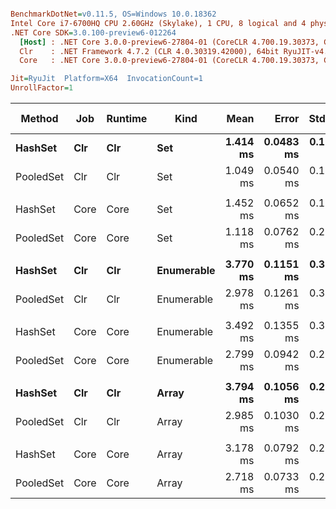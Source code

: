 ``` ini

BenchmarkDotNet=v0.11.5, OS=Windows 10.0.18362
Intel Core i7-6700HQ CPU 2.60GHz (Skylake), 1 CPU, 8 logical and 4 physical cores
.NET Core SDK=3.0.100-preview6-012264
  [Host] : .NET Core 3.0.0-preview6-27804-01 (CoreCLR 4.700.19.30373, CoreFX 4.700.19.30308), 64bit RyuJIT
  Clr    : .NET Framework 4.7.2 (CLR 4.0.30319.42000), 64bit RyuJIT-v4.8.3801.0
  Core   : .NET Core 3.0.0-preview6-27804-01 (CoreCLR 4.700.19.30373, CoreFX 4.700.19.30308), 64bit RyuJIT

Jit=RyuJit  Platform=X64  InvocationCount=1  
UnrollFactor=1  

```
|    Method |  Job | Runtime |       Kind |     Mean |     Error |    StdDev |    Median | Ratio | RatioSD | Gen 0 | Gen 1 | Gen 2 | Allocated |
|---------- |----- |-------- |----------- |---------:|----------:|----------:|----------:|------:|--------:|------:|------:|------:|----------:|
|   **HashSet** |  **Clr** |     **Clr** |        **Set** | **1.414 ms** | **0.0483 ms** | **0.1353 ms** | **1.3844 ms** |  **1.00** |    **0.00** |     **-** |     **-** |     **-** |         **-** |
| PooledSet |  Clr |     Clr |        Set | 1.049 ms | 0.0540 ms | 0.1513 ms | 0.9958 ms |  0.75 |    0.12 |     - |     - |     - |         - |
|           |      |         |            |          |           |           |           |       |         |       |       |       |           |
|   HashSet | Core |    Core |        Set | 1.452 ms | 0.0652 ms | 0.1839 ms | 1.4095 ms |  1.00 |    0.00 |     - |     - |     - |         - |
| PooledSet | Core |    Core |        Set | 1.118 ms | 0.0762 ms | 0.2174 ms | 1.0284 ms |  0.78 |    0.17 |     - |     - |     - |         - |
|           |      |         |            |          |           |           |           |       |         |       |       |       |           |
|   **HashSet** |  **Clr** |     **Clr** | **Enumerable** | **3.770 ms** | **0.1151 ms** | **0.3320 ms** | **3.6440 ms** |  **1.00** |    **0.00** |     **-** |     **-** |     **-** |   **33296 B** |
| PooledSet |  Clr |     Clr | Enumerable | 2.978 ms | 0.1261 ms | 0.3597 ms | 2.8102 ms |  0.80 |    0.13 |     - |     - |     - |   33296 B |
|           |      |         |            |          |           |           |           |       |         |       |       |       |           |
|   HashSet | Core |    Core | Enumerable | 3.492 ms | 0.1355 ms | 0.3932 ms | 3.3649 ms |  1.00 |    0.00 |     - |     - |     - |   25096 B |
| PooledSet | Core |    Core | Enumerable | 2.799 ms | 0.0942 ms | 0.2641 ms | 2.7264 ms |  0.81 |    0.11 |     - |     - |     - |   25096 B |
|           |      |         |            |          |           |           |           |       |         |       |       |       |           |
|   **HashSet** |  **Clr** |     **Clr** |      **Array** | **3.794 ms** | **0.1056 ms** | **0.2926 ms** | **3.7377 ms** |  **1.00** |    **0.00** |     **-** |     **-** |     **-** |   **33296 B** |
| PooledSet |  Clr |     Clr |      Array | 2.985 ms | 0.1030 ms | 0.2956 ms | 2.8755 ms |  0.79 |    0.10 |     - |     - |     - |   33296 B |
|           |      |         |            |          |           |           |           |       |         |       |       |       |           |
|   HashSet | Core |    Core |      Array | 3.178 ms | 0.0792 ms | 0.2196 ms | 3.1201 ms |  1.00 |    0.00 |     - |     - |     - |   25088 B |
| PooledSet | Core |    Core |      Array | 2.718 ms | 0.0733 ms | 0.2080 ms | 2.6538 ms |  0.86 |    0.09 |     - |     - |     - |   25088 B |
